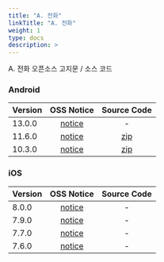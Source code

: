```yaml
---
title: "A. 전화"
linkTitle: "A. 전화"
weight: 1
type: docs
description: >
---
```


A. 전화 오픈소스 고지문 / 소스 코드

### Android

| Version | OSS Notice | Source Code |
|---|:---:|:---:|
| 13.0.0 | [notice](https://opensource.sktelecom.com/compliance_artifacts/t_phone/android/13.0.0/Tphone_android_13.0.0_OSS_Notice.html)  | - |
| 11.6.0 | [notice](https://opensource.sktelecom.com/compliance_artifacts/t_phone/android/11.6.0/Tphone_android_11.6.0_OSS_Notice.html)  | [zip](https://opensource.sktelecom.com/compliance_artifacts/t_phone/android/10.3.0/Tphone_android_10.3.0_sourcecode.zip) |
| 10.3.0 | [notice](https://opensource.sktelecom.com/compliance_artifacts/t_phone/android/10.3.0/Tphone_android_10.3.0_OSS_Notice.html)  | [zip](https://opensource.sktelecom.com/compliance_artifacts/t_phone/android/10.3.0/Tphone_android_10.3.0_sourcecode.zip) |

### iOS

| Version | OSS Notice | Source Code |
|---|:---:|:---:|
| 8.0.0 | [notice](https://opensource.sktelecom.com/compliance_artifacts/t_phone/ios/8.0.0/Tphone_iOS_8.0.0_OSS_Notice.html)  | - |
| 7.9.0 | [notice](https://opensource.sktelecom.com/compliance_artifacts/t_phone/ios/7.9.0/Tphone_ios_7.9.0_OSS_Notice.html)  | - |
| 7.7.0 | [notice](https://opensource.sktelecom.com/compliance_artifacts/t_phone/ios/7.7.0/Tphone_ios_7_7_0_OSS_Notice.html)  | - |
| 7.6.0 | [notice](https://opensource.sktelecom.com/compliance_artifacts/t_phone/ios/7.6.0/Tphone_ios_7_6_0_OSS_Notice.html)  | - |